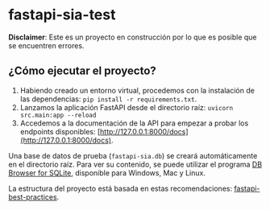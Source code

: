 # fastapi-sia-test

**Disclaimer**: Este es un proyecto en construcción por lo que es posible que se encuentren errores.

## ¿Cómo ejecutar el proyecto?

1. Habiendo creado un entorno virtual, procedemos con la instalación de las dependencias: `pip install -r requirements.txt`.
2. Lanzamos la aplicación FastAPI desde el directorio raíz: `uvicorn src.main:app --reload`
3. Accedemos a la documentación de la API para empezar a probar los endpoints disponibles: [http://127.0.0.1:8000/docs](http://127.0.0.1:8000/docs).

Una base de datos de prueba (`fastapi-sia.db`) se creará automáticamente en el directorio raíz. Para ver su contenido, se puede utilizar el programa [DB Browser for SQLite](https://sqlitebrowser.org/dl/), disponible para Windows, Mac y Linux.

La estructura del proyecto está basada en estas recomendaciones: [fastapi-best-practices](https://github.com/zhanymkanov/fastapi-best-practices).